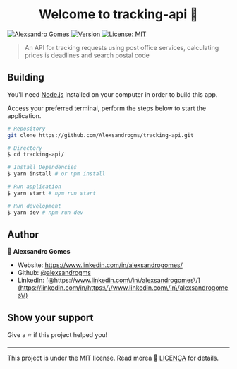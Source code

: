 <h1 align="center">Welcome to tracking-api 👋</h1>
<p>
<a href="https://www.linkedin.com/in/alexsandrogomes/" target="_blank">
    <img alt="Alexsandro Gomes" src="https://img.shields.io/badge/-Alexsandro Gomes-000?style=flat&logo=Linkedin&logoColor=5965e0" />
  </a>
  <a href="https://www.npmjs.com/package/tracking-api" target="_blank">
    <img alt="Version" src="https://img.shields.io/npm/v/tracking-api.svg">
  </a>
  <a href="#" target="_blank">
    <img alt="License: MIT" src="https://img.shields.io/badge/License-MIT-yellow.svg" />
  </a>
</p>

> An API for tracking requests using post office services, calculating prices is deadlines and search postal code

## Building

You'll need [Node.js](https://nodejs.org) installed on your computer in order to build this app.

Access your preferred terminal, perform the steps below to start the application.

```bash
# Repository
git clone https://github.com/Alexsandrogms/tracking-api.git

# Directory
$ cd tracking-api/

# Install Dependencies
$ yarn install # or npm install

# Run application
$ yarn start # npm run start

# Run development 
$ yarn dev # npm run dev

```
## Author

👤 **Alexsandro Gomes**

* Website: https://www.linkedin.com/in/alexsandrogomes/
* Github: [@alexsandrogms](https://github.com/alexsandrogms)
* LinkedIn: [@https:\/\/www.linkedin.com\/in\/alexsandrogomes\/](https://linkedin.com/in/https:\/\/www.linkedin.com\/in\/alexsandrogomes\/)

## Show your support

Give a ⭐️ if this project helped you!

***
This project is under the MIT license. Read morea 📗 [LICENÇA](https://github.com/Alexsandrogms/tracking-api/blob/main/LICENSE) for details.<br>